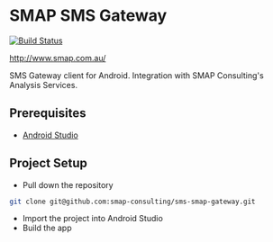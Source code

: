 SMAP SMS Gateway
================

[![Build Status](https://travis-ci.org/smap-consulting/sms-smap-gateway.svg)](https://travis-ci.org/smap-consulting/sms-smap-gateway)

http://www.smap.com.au/

SMS Gateway client for Android. Integration with SMAP Consulting's Analysis Services.


Prerequisites
-------------

- [Android Studio](https://developer.android.com/sdk/installing/studio.html)


Project Setup
------------

- Pull down the repository

```bash
git clone git@github.com:smap-consulting/sms-smap-gateway.git
```

- Import the project into Android Studio
- Build the app
